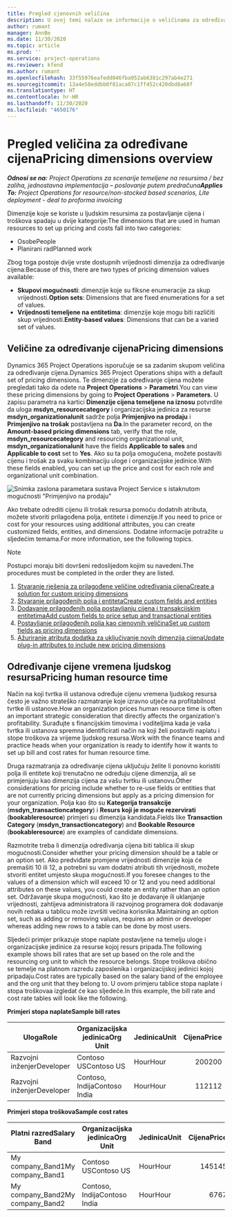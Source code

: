 ```yaml
---
title: Pregled cjenovnih veličina
description: U ovoj temi nalaze se informacije o veličinama za određivanje cijena u aplikaciji Dynamics 365 Project Operations.
author: rumant
manager: AnnBe
ms.date: 11/30/2020
ms.topic: article
ms.prod: ''
ms.service: project-operations
ms.reviewer: kfend
ms.author: rumant
ms.openlocfilehash: 33f55976eafedd046fba952ab6381c297ab4e271
ms.sourcegitcommit: 13a4e58eddbb0f81aca07c1ff452c420dbd8a68f
ms.translationtype: HT
ms.contentlocale: hr-HR
ms.lasthandoff: 11/30/2020
ms.locfileid: "4650176"
---
```

# <a name="pricing-dimensions-overview"></a><span data-ttu-id="38c39-103">Pregled veličina za određivane cijena</span><span class="sxs-lookup"><span data-stu-id="38c39-103">Pricing dimensions overview</span></span>

<span data-ttu-id="38c39-104">_**Odnosi se na:** Project Operations za scenarije temeljene na resursima / bez zaliha, jednostavna implementacija – poslovanje putem predračuna_</span><span class="sxs-lookup"><span data-stu-id="38c39-104">_**Applies To:** Project Operations for resource/non-stocked based scenarios, Lite deployment - deal to proforma invoicing_</span></span>

<span data-ttu-id="38c39-105">Dimenzije koje se koriste u ljudskim resursima za postavljanje cijena i troškova spadaju u dvije kategorije:</span><span class="sxs-lookup"><span data-stu-id="38c39-105">The dimensions that are used in human resources to set up pricing and costs fall into two categories:</span></span>

- <span data-ttu-id="38c39-106">Osobe</span><span class="sxs-lookup"><span data-stu-id="38c39-106">People</span></span>
- <span data-ttu-id="38c39-107">Planirani rad</span><span class="sxs-lookup"><span data-stu-id="38c39-107">Planned work</span></span>

<span data-ttu-id="38c39-108">Zbog toga postoje dvije vrste dostupnih vrijednosti dimenzija za određivanje cijena:</span><span class="sxs-lookup"><span data-stu-id="38c39-108">Because of this, there are two types of pricing dimension values available:</span></span>

- <span data-ttu-id="38c39-109">**Skupovi mogućnosti**: dimenzije koje su fiksne enumeracije za skup vrijednosti.</span><span class="sxs-lookup"><span data-stu-id="38c39-109">**Option sets**: Dimensions that are fixed enumerations for a set of values.</span></span>
- <span data-ttu-id="38c39-110">**Vrijednosti temeljene na entitetima**: dimenzije koje mogu biti različiti skup vrijednosti.</span><span class="sxs-lookup"><span data-stu-id="38c39-110">**Entity-based values**: Dimensions that can be a varied set of values.</span></span>

## <a name="pricing-dimensions"></a><span data-ttu-id="38c39-111">Veličine za određivanje cijena</span><span class="sxs-lookup"><span data-stu-id="38c39-111">Pricing dimensions</span></span>

<span data-ttu-id="38c39-112">Dynamics 365 Project Operations isporučuje se sa zadanim skupom veličina za određivanje cijena.</span><span class="sxs-lookup"><span data-stu-id="38c39-112">Dynamics 365 Project Operations ships with a default set of pricing dimensions.</span></span> <span data-ttu-id="38c39-113">Te dimenzije za određivanje cijena možete pregledati tako da odete na **Project Operations** > **Parametri**.</span><span class="sxs-lookup"><span data-stu-id="38c39-113">You can view these pricing dimensions by going to **Project Operations** > **Parameters**.</span></span> <span data-ttu-id="38c39-114">U zapisu parametra na kartici **Dimenzije cijena temeljene na iznosu** potvrdite da uloga **msdyn_resourcecategory** i organizacijska jedinica za resurse **msdyn_organizationalunit** sadrže polja **Primjenjivo na prodaju** i **Primjenjivo na trošak** postavljena na **Da**.</span><span class="sxs-lookup"><span data-stu-id="38c39-114">In the parameter record, on the **Amount-based pricing dimensions** tab, verify that the role, **msdyn_resourcecategory** and resourcing organizational unit, **msdyn_organizationalunit** have the fields **Applicable to sales** and **Applicable to cost** set to **Yes**.</span></span> <span data-ttu-id="38c39-115">Ako su ta polja omogućena, možete postaviti cijenu i trošak za svaku kombinaciju uloge i organizacijske jedinice.</span><span class="sxs-lookup"><span data-stu-id="38c39-115">With these fields enabled, you can set up the price and cost for each role and organizational unit combination.</span></span>

![Snimka zaslona parametara sustava Project Service s istaknutom mogućnosti "Primjenjivo na prodaju"](media/PS-OOB-parameters.png)

<span data-ttu-id="38c39-117">Ako trebate odrediti cijenu ili trošak resursa pomoću dodatnih atributa, možete stvoriti prilagođena polja, entitete i dimenzije.</span><span class="sxs-lookup"><span data-stu-id="38c39-117">If you need to price or cost for your resources using additional attributes, you can create customized fields, entities, and dimensions.</span></span> <span data-ttu-id="38c39-118">Dodatne informacije potražite u sljedećim temama.</span><span class="sxs-lookup"><span data-stu-id="38c39-118">For more information, see the following topics.</span></span> 
  
  > [!NOTE]
  > <span data-ttu-id="38c39-119">Postupci moraju biti dovršeni redoslijedom kojim su navedeni.</span><span class="sxs-lookup"><span data-stu-id="38c39-119">The procedures must be completed in the order they are listed.</span></span>

1. [<span data-ttu-id="38c39-120">Stvaranje rješenja za prilagođene veličine određivanja cijena</span><span class="sxs-lookup"><span data-stu-id="38c39-120">Create a solution for custom pricing dimensions</span></span>](../sales/create-solution-custompd.md)
2. [<span data-ttu-id="38c39-121">Stvaranje prilagođenih polja i entiteta</span><span class="sxs-lookup"><span data-stu-id="38c39-121">Create custom fields and entities</span></span>](create-custom-fields-entities-pricing-dimensions.md)
3. [<span data-ttu-id="38c39-122">Dodavanje prilagođenih polja postavljanju cijena i transakcijskim entitetima</span><span class="sxs-lookup"><span data-stu-id="38c39-122">Add custom fields to price setup and transactional entities</span></span>](add-custom-fields-price-setup-transactional-entities.md)
4. [<span data-ttu-id="38c39-123">Postavljanje prilagođenih polja kao cjenovnih veličina</span><span class="sxs-lookup"><span data-stu-id="38c39-123">Set up custom fields as pricing dimensions</span></span>](set-up-custom-fields-pricing-dimensions.md)
5. [<span data-ttu-id="38c39-124">Ažuriranje atributa dodatka za uključivanje novih dimenzija cijena</span><span class="sxs-lookup"><span data-stu-id="38c39-124">Update plug-in attributes to include new pricing dimensions</span></span>](update-plugin-attributes-pd.md)


## <a name="pricing-human-resource-time"></a><span data-ttu-id="38c39-125">Određivanje cijene vremena ljudskog resursa</span><span class="sxs-lookup"><span data-stu-id="38c39-125">Pricing human resource time</span></span>
<span data-ttu-id="38c39-126">Način na koji tvrtka ili ustanova određuje cijenu vremena ljudskog resursa često je važno strateško razmatranje koje izravno utječe na profitabilnost tvrtke ili ustanove.</span><span class="sxs-lookup"><span data-stu-id="38c39-126">How an organization prices human resource time is often an important strategic consideration that directly affects the organization's profitability.</span></span> <span data-ttu-id="38c39-127">Surađujte s financijskim timovima i voditeljima kada je vaša tvrtka ili ustanova spremna identificirati način na koji želi postaviti naplatu i stope troškova za vrijeme ljudskog resursa.</span><span class="sxs-lookup"><span data-stu-id="38c39-127">Work with the finance teams and practice heads when your organization is ready to identify how it wants to set up bill and cost rates for human resource time.</span></span>

<span data-ttu-id="38c39-128">Druga razmatranja za određivanje cijena uključuju želite li ponovno koristiti polja ili entitete koji trenutačno ne određuju cijene dimenzija, ali se primjenjuju kao dimenzija cijena za vašu tvrtku ili ustanovu.</span><span class="sxs-lookup"><span data-stu-id="38c39-128">Other considerations for pricing include whether to re-use fields or entities that are not currently pricing dimensions but apply as a pricing dimension for your organization.</span></span> <span data-ttu-id="38c39-129">Polja kao što su **Kategorija transakcije** (**msdyn_transactioncategory**) i **Resurs koji je moguće rezervirati** (**bookableresource**) primjeri su dimenzija kandidata.</span><span class="sxs-lookup"><span data-stu-id="38c39-129">Fields like **Transaction Category** (**msdyn_transactioncategory**) and **Bookable Resource** (**bookableresource**) are examples of candidate dimensions.</span></span> 

<span data-ttu-id="38c39-130">Razmotrite treba li dimenzija određivanja cijena biti tablica ili skup mogućnosti.</span><span class="sxs-lookup"><span data-stu-id="38c39-130">Consider whether your pricing dimension should be a table or an option set.</span></span> <span data-ttu-id="38c39-131">Ako predviđate promjene vrijednosti dimenzije koja će premašiti 10 ili 12, a potrebni su vam dodatni atributi tih vrijednosti, možete stvoriti entitet umjesto skupa mogućnosti.</span><span class="sxs-lookup"><span data-stu-id="38c39-131">If you foresee changes to the values of a dimension which will exceed 10 or 12 and you need additional attributes on these values, you could create an entity rather than an option set.</span></span> <span data-ttu-id="38c39-132">Održavanje skupa mogućnosti, kao što je dodavanje ili uklanjanje vrijednosti, zahtijeva administratora ili razvojnog programera dok dodavanje novih redaka u tablicu može izvršiti većina korisnika.</span><span class="sxs-lookup"><span data-stu-id="38c39-132">Maintaining an option set, such as adding or removing values, requires an admin or developer whereas adding new rows to a table can be done by most users.</span></span>

<span data-ttu-id="38c39-133">Sljedeći primjer prikazuje stope naplate postavljene na temelju uloge i organizacijske jedinice za resurse kojoj resurs pripada.</span><span class="sxs-lookup"><span data-stu-id="38c39-133">The following example shows bill rates that are set up based on the role and the resourcing org unit to which the resource belongs.</span></span> <span data-ttu-id="38c39-134">Stope troškova obično se temelje na platnom razredu zaposlenika i organizacijskoj jedinici kojoj pripadaju.</span><span class="sxs-lookup"><span data-stu-id="38c39-134">Cost rates are typically based on the salary band of the employee and the org unit that they belong to.</span></span> <span data-ttu-id="38c39-135">U ovom primjeru tablice stopa naplate i stopa troškovaa izgledat će kao sljedeće.</span><span class="sxs-lookup"><span data-stu-id="38c39-135">In this example, the bill rate and cost rate tables will look like the following.</span></span>

<span data-ttu-id="38c39-136">**Primjeri stopa naplate**</span><span class="sxs-lookup"><span data-stu-id="38c39-136">**Sample bill rates**</span></span>

| <span data-ttu-id="38c39-137">Uloga</span><span class="sxs-lookup"><span data-stu-id="38c39-137">Role</span></span>        | <span data-ttu-id="38c39-138">Organizacijska jedinica</span><span class="sxs-lookup"><span data-stu-id="38c39-138">Org Unit</span></span>    |<span data-ttu-id="38c39-139">Jedinica</span><span class="sxs-lookup"><span data-stu-id="38c39-139">Unit</span></span>      |<span data-ttu-id="38c39-140">Cijena</span><span class="sxs-lookup"><span data-stu-id="38c39-140">Price</span></span>      |<span data-ttu-id="38c39-141">Valuta</span><span class="sxs-lookup"><span data-stu-id="38c39-141">Currency</span></span>  |
| ------------|-------------|----------|----------:|----------|
| <span data-ttu-id="38c39-142">Razvojni inženjer</span><span class="sxs-lookup"><span data-stu-id="38c39-142">Developer</span></span>   | <span data-ttu-id="38c39-143">Contoso US</span><span class="sxs-lookup"><span data-stu-id="38c39-143">Contoso US</span></span>  |<span data-ttu-id="38c39-144">Hour</span><span class="sxs-lookup"><span data-stu-id="38c39-144">Hour</span></span> | <span data-ttu-id="38c39-145">200</span><span class="sxs-lookup"><span data-stu-id="38c39-145">200</span></span>|<span data-ttu-id="38c39-146">USD</span><span class="sxs-lookup"><span data-stu-id="38c39-146">USD</span></span>     |
| <span data-ttu-id="38c39-147">Razvojni inženjer</span><span class="sxs-lookup"><span data-stu-id="38c39-147">Developer</span></span>   | <span data-ttu-id="38c39-148">Contoso, Indija</span><span class="sxs-lookup"><span data-stu-id="38c39-148">Contoso India</span></span> |<span data-ttu-id="38c39-149">Hour</span><span class="sxs-lookup"><span data-stu-id="38c39-149">Hour</span></span>|   <span data-ttu-id="38c39-150">112</span><span class="sxs-lookup"><span data-stu-id="38c39-150">112</span></span>|<span data-ttu-id="38c39-151">USD</span><span class="sxs-lookup"><span data-stu-id="38c39-151">USD</span></span>     |


<span data-ttu-id="38c39-152">**Primjeri stopa troškova**</span><span class="sxs-lookup"><span data-stu-id="38c39-152">**Sample cost rates**</span></span>

| <span data-ttu-id="38c39-153">Platni razred</span><span class="sxs-lookup"><span data-stu-id="38c39-153">Salary Band</span></span>     | <span data-ttu-id="38c39-154">Organizacijska jedinica</span><span class="sxs-lookup"><span data-stu-id="38c39-154">Org Unit</span></span>    |<span data-ttu-id="38c39-155">Jedinica</span><span class="sxs-lookup"><span data-stu-id="38c39-155">Unit</span></span>      |<span data-ttu-id="38c39-156">Cijena</span><span class="sxs-lookup"><span data-stu-id="38c39-156">Price</span></span>      |<span data-ttu-id="38c39-157">Valuta</span><span class="sxs-lookup"><span data-stu-id="38c39-157">Currency</span></span>  |
| ----------------|-------------|----------|----------:|----------|
| <span data-ttu-id="38c39-158">My company_Band1</span><span class="sxs-lookup"><span data-stu-id="38c39-158">My company_Band1</span></span> | <span data-ttu-id="38c39-159">Contoso US</span><span class="sxs-lookup"><span data-stu-id="38c39-159">Contoso US</span></span>  |<span data-ttu-id="38c39-160">Hour</span><span class="sxs-lookup"><span data-stu-id="38c39-160">Hour</span></span> | <span data-ttu-id="38c39-161">145</span><span class="sxs-lookup"><span data-stu-id="38c39-161">145</span></span>|<span data-ttu-id="38c39-162">USD</span><span class="sxs-lookup"><span data-stu-id="38c39-162">USD</span></span>     |
| <span data-ttu-id="38c39-163">My company_Band2</span><span class="sxs-lookup"><span data-stu-id="38c39-163">My company_Band2</span></span> | <span data-ttu-id="38c39-164">Contoso, Indija</span><span class="sxs-lookup"><span data-stu-id="38c39-164">Contoso India</span></span> |<span data-ttu-id="38c39-165">Hour</span><span class="sxs-lookup"><span data-stu-id="38c39-165">Hour</span></span>|   <span data-ttu-id="38c39-166">67</span><span class="sxs-lookup"><span data-stu-id="38c39-166">67</span></span>|<span data-ttu-id="38c39-167">USD</span><span class="sxs-lookup"><span data-stu-id="38c39-167">USD</span></span>     |
